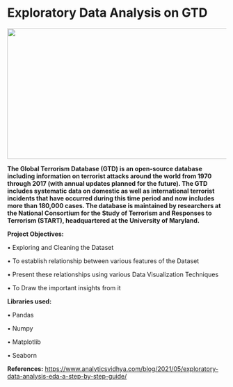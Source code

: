
# **Exploratory Data Analysis on GTD**

<p align="center">
  <img 
    width="600"
    height="300"
    src="https://user-images.githubusercontent.com/88892880/166885560-c4f107a3-136b-47ee-99e1-f0e71c90f7a3.png"
  >
</p>

**The Global Terrorism Database (GTD) is an open-source database including information on terrorist attacks around the world from 1970 through 2017 (with annual updates planned for the future). The GTD includes systematic data on domestic as well as international terrorist incidents that have occurred during this time period and now includes more than 180,000 cases. The database is maintained by researchers at the National Consortium for the Study of Terrorism and Responses to Terrorism (START), headquartered at the University of Maryland.**

**Project Objectives:**
 
•	Exploring and Cleaning the Dataset 

•	To establish relationship between various features of the Dataset

•	Present these relationships using various Data Visualization Techniques 

•	To Draw the important insights from it

**Libraries used:**

• Pandas

• Numpy

• Matplotlib

• Seaborn


**References:** https://www.analyticsvidhya.com/blog/2021/05/exploratory-data-analysis-eda-a-step-by-step-guide/

